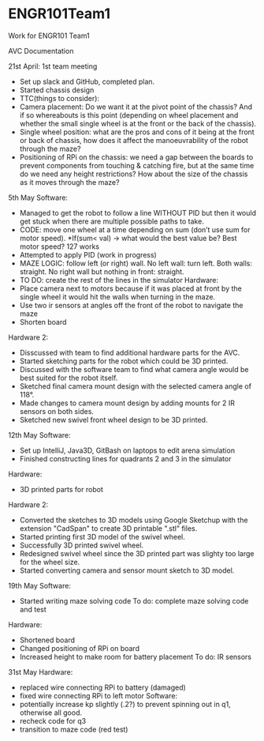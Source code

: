 # ENGR101Team1
Work for ENGR101 Team1

AVC Documentation

21st April: 1st team meeting
- Set up slack and GitHub, completed plan.
-	Started chassis design
-	TTC(things to consider): 
  -	Camera placement: Do we want it at the pivot point of the chassis? And if so whereabouts is this point (depending on wheel placement and whether the small single wheel is at the front or the back of the chassis).
  -	Single wheel position: what are the pros and cons of it being at the front or back of chassis, how does it affect the manoeuvrability of the robot through the maze?
  -	Positioning of RPi on the chassis: we need a gap between the boards to prevent components from touching & catching fire, but at the same time do we need any height restrictions? How about the size of the chassis as it moves through the maze?


5th May
Software:
- Managed to get the robot to follow a line WITHOUT PID but then it would get stuck when there are multiple possible paths to take. 
- CODE: move one wheel at a time depending on sum (don’t use sum for motor speed). *If(sum< val) →  what would the best value be? Best motor speed? 127 works
- Attempted to apply PID (work in progress)
- MAZE LOGIC: follow left (or right) wall. No left wall: turn left. Both walls: straight. No right wall but nothing in front: straight.
- TO DO: create the rest of the lines in the simulator
Hardware:
- Place camera next to motors because if it was placed at front by the single wheel it would hit the walls when turning in the maze.
- Use two ir sensors at angles off the front of the robot to navigate the maze
- Shorten board

Hardware 2: 
- Disscussed with team to find additional hardware parts for the AVC.
- Started sketching parts for the robot which could be 3D printed.
- Discussed with the software team to find what camera angle would be best suited for the robot itself.
- Sketched final camera mount design with the selected camera angle of 118°.
- Made changes to camera mount design by adding mounts for 2 IR sensors on both sides.
- Sketched new swivel front wheel design to be 3D printed.


12th May
Software:
- Set up IntelliJ, Java3D, GitBash on laptops to edit arena simulation
- Finished constructing lines for quadrants 2 and 3 in the simulator

Hardware:
- 3D printed parts for robot

Hardware 2:
- Converted the sketches to 3D models using Google Sketchup with the extension "CadSpan" to create 3D printable ".stl" files.
- Started printing first 3D model of the swivel wheel.
- Successfully 3D printed swivel wheel.
- Redesigned swivel wheel since the 3D printed part was slighty too large for the wheel size.
- Started converting camera and sensor mount sketch to 3D model.

19th May
Software: 
- Started writing maze solving code
To do: complete maze solving code and test

Hardware:
- Shortened board
- Changed positioning of RPi on board
- Increased height to make room for battery placement
To do: IR sensors

31st May
Hardware:
- replaced wire connecting RPi to battery (damaged)
- fixed wire connecting RPi to left motor
Software:
- potentially increase kp slightly (.2?) to prevent spinning out in q1, otherwise all good.
- recheck code for q3
- transition to maze code (red test)
